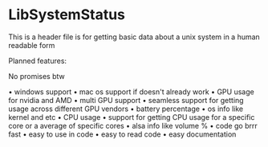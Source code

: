 # LibSystemStatus
This is a header file is for getting basic data about a unix system in a human readable form

Planned features:

No promises btw

• windows support
• mac os support if doesn't already work
• GPU usage for nvidia and AMD
• multi GPU support
• seamless support for getting usage across different GPU vendors
• battery percentage
• os info like kernel and etc
• CPU usage 
• support for getting CPU usage for a specific core or a average of specific cores
• alsa info like volume %
• code go brrr fast
• easy to use in code 
• easy to read code
• easy documentation
